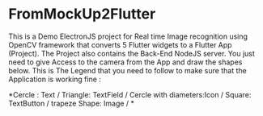 # FromMockUp2Flutter
This is a Demo ElectronJS project for Real time Image recognition using OpenCV framework that converts 5 Flutter widgets to a Flutter App (Project).
The Project also contains the Back-End NodeJS server. 
You just need to give Access to the camera from the App and draw the shapes below.
This is The Legend that you need to follow to make sure that the Application is working fine :

*Cercle : Text / 
Triangle: TextField / 
Cercle with diameters:Icon / 
Square: TextButton / 
trapeze Shape: Image / *
